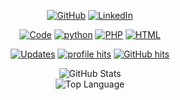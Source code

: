 <!--[Monash UAS](https://raw.githubusercontent.com/febroherdyanto/febroherdyanto/master/images/Monash-UAS-Banner.jpg)-

![Monash UAS](https://raw.githubusercontent.com/febroherdyanto/febroherdyanto/master/images/Alwin.svg)-->

<p align="center">
    <a href="https://github.com/febroherdyanto" target="_blank"><img alt="GitHub" src="https://img.shields.io/badge/-@febroherdyanto-181717?style=flat-square&logo=GitHub&logoColor=white"></a>
    <a href="https://www.linkedin.com/in/alwinrwang" target="_blank"><img alt="LinkedIn" src="https://img.shields.io/badge/-LinkedIn-0077B5?style=flat-square&logo=Linkedin&logoColor=white"></a>
    <!--
    <a href="https://www.researchgate.net/profile/Alwin_Wang" target="_blank"><img alt="ResearchGate" src="https://img.shields.io/badge/-ResearchGate-00CCBB?style=flat-square&logo=ResearchGate&logoColor=white"></a>
    <a href="https://orcid.org/0000-0003-4883-2917" target="_blank"><img alt="ORCID" src="https://img.shields.io/badge/-ORCID-A6CE39?style=flat-square&logo=ORCID&logoColor=white"></a>
    <a href="https://stackoverflow.com/users/5782687/alwin" target="_blank"><img alt="Stack Overflow" src="https://img.shields.io/badge/-Stack%20Overflow-FE7A16?style=flat-square&logo=Stack-Overflow&logoColor=white"></a>
    <a href="https://stackexchange.com/users/4446338/alwin" target="_blank"><img alt="Stack Exchange" src="https://img.shields.io/badge/-Stack%20Exchange-1E5297?style=flat-square&logo=Stack-Exchange&logoColor=white"></a>
-->
</p>

<p align="center">
    <a href="https://github.com/febroherdyanto?tab=repositories" target="_blank"><img alt="Code" src="https://img.shields.io/badge/-code-000000?style=flat-square&logo=Plex&logoColor=white"></a>
    <a href="https://github.com/febroherdyanto?tab=repositories&language=python" target="_blank"><img alt="python" src="https://img.shields.io/badge/-python-3776AB?style=flat-square&logo=Python&logoColor=white"></a>
    <a href="https://github.com/febroherdyanto?tab=repositories&language=php" target="_blank"><img alt="PHP" src="https://img.shields.io/badge/-php-276DC3?style=flat-square&logo=php&logoColor=white"></a>
    <a href="https://github.com/febroherdyanto?tab=repositories&language=html" target="_blank"><img alt="HTML" src="https://img.shields.io/badge/-html-276DC3?style=flat-square&logo=html5&logoColor=white"></a>
    <!--
    <a href="https://github.com/febroherdyanto?tab=repositories&language=r" target="_blank"><img alt="R" src="https://img.shields.io/badge/-R-276DC3?style=flat-square&logo=R&logoColor=white"></a>
    <a href="https://github.com/febroherdyanto?tab=repositories&language=c%2B%2B" target="_blank"><img alt="C++" src="https://img.shields.io/badge/-C%2B%2B-00599C?style=flat-square&logo=C%2B%2B&logoColor=white"></a>
    <a href="https://github.com/febroherdyanto?tab=repositories&language=shell" target="_blank"><img alt="shell" src="https://img.shields.io/badge/-shell-5391FE?style=flat-square&logo=PowerShell&logoColor=white"></a>
    <a href="https://github.com/febroherdyanto?tab=repositories&language=matlab" target="_blank"><img alt="MATLAB" src="https://img.shields.io/badge/-MATLAB-0076A8?style=flat-square&logo=Mathworks&logoColor=white"></a>
    <a href="https://github.com/febroherdyanto?tab=repositories&language=TeX" target="_blank"><img alt="LaTeX" src="https://img.shields.io/badge/-LaTeX-008080?style=flat-square&logo=LaTeX&logoColor=white"></a>
-->
</p>

<p align="center">
    <a href="https://github.com/febroherdyanto?tab=followers" target="_blank"><img alt="Updates" src="https://img.shields.io/badge/--000000?style=flat-square&logo=RSS&logoColor=white"></a>
    <a href="https://github.com/febroherdyanto" target="_blank"><img alt="profile hits" src="https://img.shields.io/jsdelivr/gh/hw/febroherdyanto/febroherdyanto?label=hits&style=flat-square"></a>
    <a href="https://github.com/febroherdyanto/febroherdyanto" target="_blank"><img alt="GitHub hits" src="https://img.shields.io/github/last-commit/febroherdyanto/febroherdyanto?label=profile%20updated&style=flat-square"></a>
</p>

<p align="center">
    <img alt = "GitHub Stats" src="https://github-readme-stats.vercel.app/api?username=febroherdyanto&show_icons=true&hide=issues&icon_color=000000&hide_border=true&title_color=5391FE&text_color=555">
    <br>
    <img alt = "Top Language" src="https://github-readme-stats.vercel.app/api/top-langs/?username=febroherdyanto&hide=html,&hide_border=true&title_color=5391FE&text_color=555"
</p>
